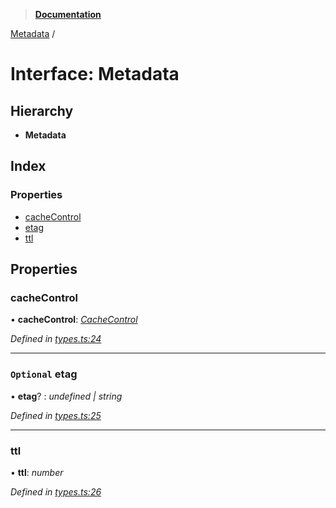 > **[Documentation](../README.md)**

[Metadata](metadata.md) /

# Interface: Metadata

## Hierarchy

* **Metadata**

## Index

### Properties

* [cacheControl](metadata.md#cachecontrol)
* [etag](metadata.md#optional-etag)
* [ttl](metadata.md#ttl)

## Properties

###  cacheControl

• **cacheControl**: *[CacheControl](cachecontrol.md)*

*Defined in [types.ts:24](https://github.com/bad-batch/cacheability/blob/7322431/src/types.ts#L24)*

___

### `Optional` etag

• **etag**? : *undefined | string*

*Defined in [types.ts:25](https://github.com/bad-batch/cacheability/blob/7322431/src/types.ts#L25)*

___

###  ttl

• **ttl**: *number*

*Defined in [types.ts:26](https://github.com/bad-batch/cacheability/blob/7322431/src/types.ts#L26)*